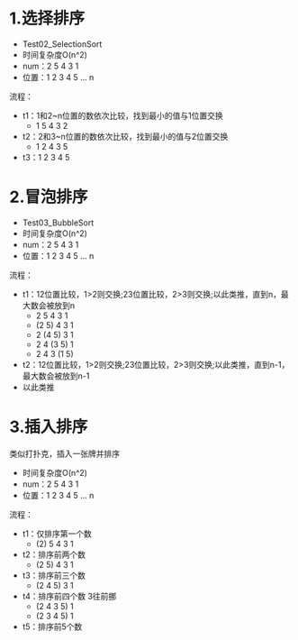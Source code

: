 # 1.选择排序
- Test02_SelectionSort
- 时间复杂度O(n^2)
- num：2 5 4 3 1
- 位置：1 2 3 4 5 ... n

流程：
- t1：1和2~n位置的数依次比较，找到最小的值与1位置交换
    - 1 5 4 3 2
- t2：2和3~n位置的数依次比较，找到最小的值与2位置交换
    - 1 2 4 3 5
- t3：1 2 3 4 5

# 2.冒泡排序
- Test03_BubbleSort
- 时间复杂度O(n^2)
- num：2 5 4 3 1
- 位置：1 2 3 4 5 ... n

流程：
- t1：12位置比较，1>2则交换;23位置比较，2>3则交换;以此类推，直到n，最大数会被放到n
    - 2 5 4 3 1
    - (2 5) 4 3 1
    - 2 (4 5) 3 1
    - 2 4 (3 5) 1
    - 2 4 3 (1 5)
- t2：12位置比较，1>2则交换;23位置比较，2>3则交换;以此类推，直到n-1，最大数会被放到n-1
- 以此类推

# 3.插入排序
类似打扑克，插入一张牌并排序
- 时间复杂度O(n^2)
- num：2 5 4 3 1
- 位置：1 2 3 4 5 ... n

流程：
- t1：仅排序第一个数
    - (2) 5 4 3 1
- t2：排序前两个数
    - (2 5) 4 3 1
- t3：排序前三个数
    - (2 4 5) 3 1
- t4：排序前四个数 3往前挪
    - (2 4 3 5) 1
    - (2 3 4 5) 1
- t5：排序前5个数
   
    

